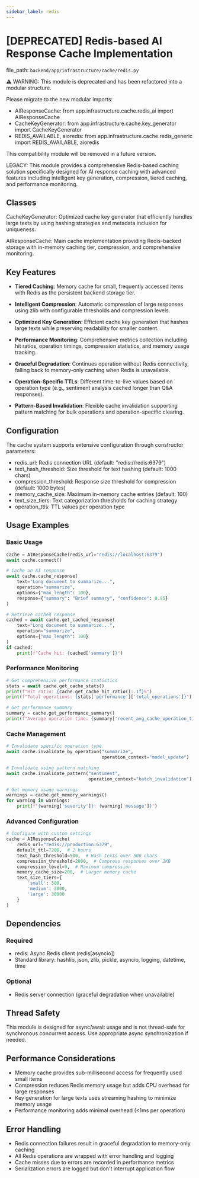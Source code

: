 ```yaml
---
sidebar_label: redis
---
```


# [DEPRECATED] Redis-based AI Response Cache Implementation

  file_path: `backend/app/infrastructure/cache/redis.py`

⚠️  WARNING: This module is deprecated and has been refactored into a modular structure.

Please migrate to the new modular imports:
- AIResponseCache: from app.infrastructure.cache.redis_ai import AIResponseCache
- CacheKeyGenerator: from app.infrastructure.cache.key_generator import CacheKeyGenerator
- REDIS_AVAILABLE, aioredis: from app.infrastructure.cache.redis_generic import REDIS_AVAILABLE, aioredis

This compatibility module will be removed in a future version.

LEGACY: This module provides a comprehensive Redis-based caching solution specifically designed
for AI response caching with advanced features including intelligent key generation,
compression, tiered caching, and performance monitoring.

## Classes

CacheKeyGenerator: Optimized cache key generator that efficiently handles large texts
by using hashing strategies and metadata inclusion for uniqueness.

AIResponseCache: Main cache implementation providing Redis-backed storage with
in-memory caching tier, compression, and comprehensive monitoring.

## Key Features

- **Tiered Caching**: Memory cache for small, frequently accessed items with Redis
as the persistent backend storage tier.

- **Intelligent Compression**: Automatic compression of large responses using zlib
with configurable thresholds and compression levels.

- **Optimized Key Generation**: Efficient cache key generation that hashes large
texts while preserving readability for smaller content.

- **Performance Monitoring**: Comprehensive metrics collection including hit ratios,
operation timings, compression statistics, and memory usage tracking.

- **Graceful Degradation**: Continues operation without Redis connectivity, falling
back to memory-only caching when Redis is unavailable.

- **Operation-Specific TTLs**: Different time-to-live values based on operation
type (e.g., sentiment analysis cached longer than Q&A responses).

- **Pattern-Based Invalidation**: Flexible cache invalidation supporting pattern
matching for bulk operations and operation-specific clearing.

## Configuration

The cache system supports extensive configuration through constructor parameters:

- redis_url: Redis connection URL (default: "redis://redis:6379")
- text_hash_threshold: Size threshold for text hashing (default: 1000 chars)
- compression_threshold: Response size threshold for compression (default: 1000 bytes)
- memory_cache_size: Maximum in-memory cache entries (default: 100)
- text_size_tiers: Text categorization thresholds for caching strategy
- operation_ttls: TTL values per operation type

## Usage Examples

### Basic Usage

```python
cache = AIResponseCache(redis_url="redis://localhost:6379")
await cache.connect()

# Cache an AI response
await cache.cache_response(
    text="Long document to summarize...",
    operation="summarize",
    options={"max_length": 100},
    response={"summary": "Brief summary", "confidence": 0.95}
)

# Retrieve cached response
cached = await cache.get_cached_response(
    text="Long document to summarize...",
    operation="summarize",
    options={"max_length": 100}
)
if cached:
    print(f"Cache hit: {cached['summary']}")
```

### Performance Monitoring

```python
# Get comprehensive performance statistics
stats = await cache.get_cache_stats()
print(f"Hit ratio: {cache.get_cache_hit_ratio():.1f}%")
print(f"Total operations: {stats['performance']['total_operations']}")

# Get performance summary
summary = cache.get_performance_summary()
print(f"Average operation time: {summary['recent_avg_cache_operation_time']:.3f}s")
```

### Cache Management

```python
# Invalidate specific operation type
await cache.invalidate_by_operation("summarize",
                                    operation_context="model_update")

# Invalidate using pattern matching
await cache.invalidate_pattern("sentiment",
                               operation_context="batch_invalidation")

# Get memory usage warnings
warnings = cache.get_memory_warnings()
for warning in warnings:
    print(f"{warning['severity']}: {warning['message']}")
```

### Advanced Configuration

```python
# Configure with custom settings
cache = AIResponseCache(
    redis_url="redis://production:6379",
    default_ttl=7200,  # 2 hours
    text_hash_threshold=500,  # Hash texts over 500 chars
    compression_threshold=2000,  # Compress responses over 2KB
    compression_level=9,  # Maximum compression
    memory_cache_size=200,  # Larger memory cache
    text_size_tiers={
        'small': 300,
        'medium': 3000,
        'large': 30000
    }
)
```

## Dependencies

### Required

- redis: Async Redis client (redis[asyncio])
- Standard library: hashlib, json, zlib, pickle, asyncio, logging, datetime, time

### Optional

- Redis server connection (graceful degradation when unavailable)

## Thread Safety

This module is designed for async/await usage and is not thread-safe for
synchronous concurrent access. Use appropriate async synchronization if needed.

## Performance Considerations

- Memory cache provides sub-millisecond access for frequently used small items
- Compression reduces Redis memory usage but adds CPU overhead for large responses
- Key generation for large texts uses streaming hashing to minimize memory usage
- Performance monitoring adds minimal overhead (<1ms per operation)

## Error Handling

- Redis connection failures result in graceful degradation to memory-only caching
- All Redis operations are wrapped with error handling and logging
- Cache misses due to errors are recorded in performance metrics
- Serialization errors are logged but don't interrupt application flow
